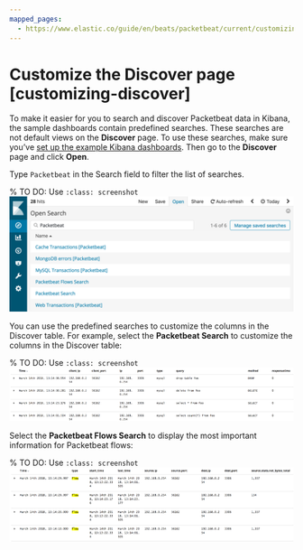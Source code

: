 ```yaml
---
mapped_pages:
  - https://www.elastic.co/guide/en/beats/packetbeat/current/customizing-discover.html
---
```


# Customize the Discover page [customizing-discover]

To make it easier for you to search and discover Packetbeat data in Kibana, the sample dashboards contain predefined searches. These searches are not default views on the **Discover** page. To use these searches, make sure you’ve [set up the example Kibana dashboards](/reference/packetbeat/load-kibana-dashboards.md). Then go to the **Discover** page and click **Open**.

Type `Packetbeat` in the Search field to filter the list of searches.

% TO DO: Use `:class: screenshot`
![Saved Packetbeat Searches](images/saved-packetbeat-searches.png)

You can use the predefined searches to customize the columns in the Discover table. For example, select the **Packetbeat Search** to customize the columns in the Discover table:

% TO DO: Use `:class: screenshot`
![Packetbeat Search](images/discovery-packetbeat-transactions.png)

Select the **Packetbeat Flows Search** to display the most important information for Packetbeat flows:

% TO DO: Use `:class: screenshot`
![Packetbeat Flows Search](images/discovery-packetbeat-flows.png)

